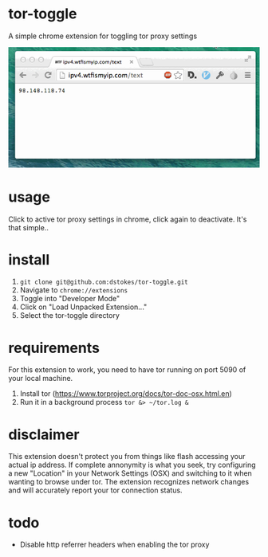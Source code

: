 tor-toggle
===========

A simple chrome extension for toggling tor proxy settings

![tor-toggle](docs/toggle.gif)

usage
=====

Click to active tor proxy settings in chrome, click again to deactivate. 
It's that simple..

install
=======

1. `git clone git@github.com:dstokes/tor-toggle.git`
2. Navigate to `chrome://extensions`
3. Toggle into "Developer Mode"
4. Click on "Load Unpacked Extension..."
5. Select the tor-toggle directory

requirements
============

For this extension to work, you need to have tor running on port 5090 of your
local machine.

1. Install tor (https://www.torproject.org/docs/tor-doc-osx.html.en)
2. Run it in a background process `tor &> ~/tor.log &`

disclaimer
==========

This extension doesn't protect you from things like flash accessing your
actual ip address. If complete annonymity is what you seek, try configuring
a new "Location" in your Network Settings (OSX) and switching to it when
wanting to browse under tor. The extension recognizes network changes and
will accurately report your tor connection status.

todo
====

- Disable http referrer headers when enabling the tor proxy
